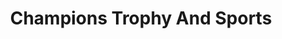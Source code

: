 ---
title: "Champions Trophy And Sports"
url: /vellangallur/champions-trophy-and-sports/
shop: Sport
---